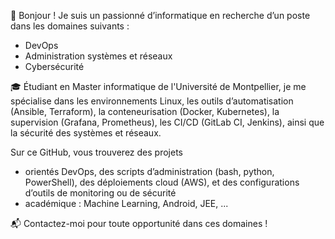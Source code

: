 👋 Bonjour ! Je suis un passionné d’informatique en recherche d’un poste dans les domaines suivants :
- DevOps
- Administration systèmes et réseaux 
- Cybersécurité


🎓 Étudiant en Master informatique de l'Université de Montpellier, je me spécialise dans les environnements Linux, les outils d’automatisation (Ansible, Terraform), la conteneurisation (Docker, Kubernetes), la supervision (Grafana, Prometheus), les CI/CD (GitLab CI, Jenkins), ainsi que la sécurité des systèmes et réseaux.

Sur ce GitHub, vous trouverez des projets 
- orientés DevOps, des scripts d’administration (bash, python, PowerShell), des déploiements cloud (AWS), et des configurations d’outils de monitoring ou de sécurité
- académique : Machine Learning, Android, JEE, ...

📬 Contactez-moi pour toute opportunité dans ces domaines !

<!---
2Randi/2Randi is a ✨ special ✨ repository because its `README.md` (this file) appears on your GitHub profile.
You can click the Preview link to take a look at your changes.
--->
